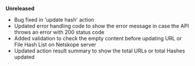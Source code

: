 **Unreleased**
* Bug fixed in 'update hash' action
* Updated error handling code to show the error message in case the API throws an error with 200 status code
* Added validation to check the empty content before updating URL or File Hash List on Netskope server
* Updated action result summary to show the total URLs or total Hashes updated